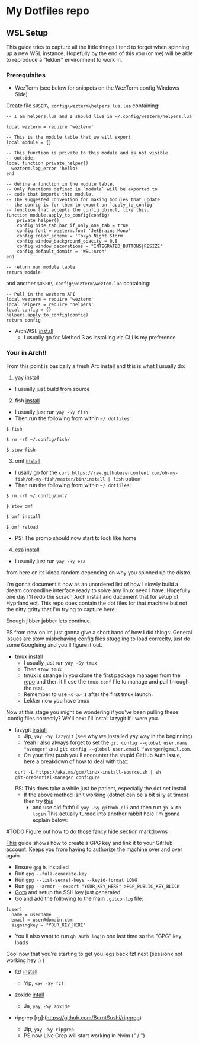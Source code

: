 # My Dotfiles repo

## WSL Setup

This guide tries to capture all the little things I tend to forget when spinning up a new WSL instance.
Hopefully by the end of this you (or me) will be able to reproduce a "lekker" environment to work in.

### Prerequisites

- WezTerm (see below for snippets on the WezTerm config Windows Side)

Create file `$USER\.config\wezterm\helpers.lua.lua` containing:

```
-- I am helpers.lua and I should live in ~/.config/wezterm/helpers.lua

local wezterm = require 'wezterm'

-- This is the module table that we will export
local module = {}

-- This function is private to this module and is not visible
-- outside.
local function private_helper()
  wezterm.log_error 'hello!'
end

-- define a function in the module table.
-- Only functions defined in `module` will be exported to
-- code that imports this module.
-- The suggested convention for making modules that update
-- the config is for them to export an `apply_to_config`
-- function that accepts the config object, like this:
function module.apply_to_config(config)
    private_helper()
    config.hide_tab_bar_if_only_one_tab = true
    config.font = wezterm.font 'JetBrains Mono'
    config.color_scheme = 'Tokyo Night Storm'
    config.window_background_opacity = 0.8
    config.window_decorations = "INTEGRATED_BUTTONS|RESIZE"
    config.default_domain = 'WSL:Arch'
end

-- return our module table
return module
```
and another `$USER\.config\wezterm\weztem.lua` containing:

```
-- Pull in the wezterm API
local wezterm = require 'wezterm'
local helpers = require 'helpers'
local config = {}
helpers.apply_to_config(config)
return config
```
- ArchWSL [install](https://wsldl-pg.github.io/ArchW-docs/How-to-Setup/)
  - I usually go for Method 3 as installing via CLI is my preference

### Your in Arch!!

From this point is basically a fresh Arc install and this is what I usually do:

1. yay [install](https://github.com/Jguer/yay)
  - I usually just build from source

2. fish [install](https://fishshell.com/)
  - I usually just run `yay -Sy fish`
  - Then run the following from within `~/.dotfiles`:
  ```
  $ fish

  $ rm -rf ~/.config/fish/

  $ stow fish
  ```
3. omf [install](https://github.com/oh-my-fish/oh-my-fish)
  - I usally go for the  `curl https://raw.githubusercontent.com/oh-my-fish/oh-my-fish/master/bin/install | fish` option
  - Then run the following from within `~/.dotfiles`:
  ```
  $ rm -rf ~/.config/omf/

  $ stow omf

  $ omf install

  $ omf reload
  ```
  - PS: The promp should now start to look like home

4. eza [install](https://github.com/eza-community/eza)
  - I usually just run `yay -Sy eza`

from here on its kinda random depending on why you spinned up the distro.

I'm gonna document it now as an unordered list of how I slowly build a dream comandline interface ready to solve any linux need I have. Hopefully one day I'll redo the scrach Arch install and ducument that for setup of Hyprland ect. This repo does contain the dot files for that machine but not the nitty gritty that I'm trying to capture here.

Enough jibber jabber lets continue.

PS from now on Im just gonna give a short hand of how I did things:
General issues are stow misbehaving config files stuggling to load correclty, just do some Googleing and you'll figure it out.

- tmux [install](https://github.com/tmux/tmux/wiki/Installing)
  - I usually just run `yay -Sy tmux`
  - Then `stow tmux`
  - tmux is strange in you clone the first package manager from the [repo](https://github.com/tmux-plugins/tpm) and then it'll use the `tmux.conf` file to manage and pull through the rest.
  - Remember to use `<C-a> I` after the first tmux launch.
  - Lekker now you have tmux

Now at this stage you might be wondering if you've been pulling these .config files correctly? We'll next I'll install lazygit if I were you.

- lazygit [install](https://github.com/jesseduffield/lazygit)
  - Jip, `yay -Sy lazygit` (see why we installed yay way in the beginning)
  - Yeah I also always forget to set the `git config --global user.name "avenger"` and `git config --global user.email "avenger@gmail.com`. 
  - On your first push you'll encounter the stupid GitHub Auth issue, here a
  breakdown of how to deal with [that](https://github.com/git-ecosystem/git-credential-manager/blob/release/docs/install.md):
  ```
  curl -L https://aka.ms/gcm/linux-install-source.sh | sh
  git-credential-manager configure
  ```
  PS: This does take a while just be patient, especially the dot.net install
  - If the above method isn't working (dotnet can be a bit silly at times) then try [this](https://github.com/cli/cli/blob/trunk/docs/install_linux.md)
    - and use old fathfull `yay -Sy github-cli` and then run `gh auth login`
This actually turned into another rabbit hole I'm gonna explain below:

#TODO Figure out how to do those fancy hide section markdowns

[This](https://gitlab.com/hasecilu/dotfiles/-/snippets/2542670) guide shows how to create a GPG key and link it to your GitHub account. Keeps you from having to authorize the machine over and over again
  - Ensure `gpg` is installed
  - Run `gpg --full-generate-key`
  - Run `gpg --list-secret-keys --keyid-format LONG`
  - Run `gpg --armor --export "YOUR_KEY_HERE" >PGP_PUBLIC_KEY_BLOCK`
  - [Goto](https://github.com/settings/keys) and setup the SSH key just generated
  - Go and add the following to the main `.gitconfig` file:
  ```
  [user]
	name = username
	email = user@domain.com
	signingkey = "YOUR_KEY_HERE"

  ```
  - You'll also want to run `gh auth login` one last time so the "GPG" key loads

Cool now that you're starting to get you legs back fzf next (sessionx not working hey :) )

- fzf [install](https://github.com/junegunn/fzf)
  - Yip, `yay -Sy fzf`

- zoxide [intall](https://github.com/ajeetdsouza/zoxide)
  - Ja, `yay -Sy zoxide`

- ripgrep [rg]:(https://github.com/BurntSushi/ripgrep)
  - Jip, `yay -Sy ripgrep`
  - PS now Live Grep will start working in Nvim ("<leader> / ")
